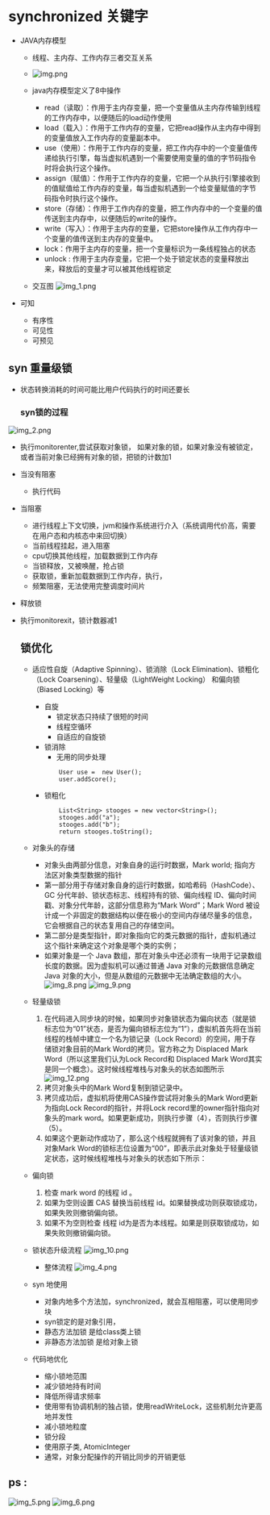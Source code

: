 
 # synchronized 关键字

 - JAVA内存模型
      - 线程、主内存、工作内存三者交互关系
      -   ![img.png](img.png)
      - java内存模型定义了8中操作
        - read（读取）：作用于主内存变量，把一个变量值从主内存传输到线程的工作内存中，以便随后的load动作使用
        - load（载入）：作用于工作内存的变量，它把read操作从主内存中得到的变量值放入工作内存的变量副本中。
        - use（使用）：作用于工作内存的变量，把工作内存中的一个变量值传递给执行引擎，每当虚拟机遇到一个需要使用变量的值的字节码指令时将会执行这个操作。
        - assign（赋值）：作用于工作内存的变量，它把一个从执行引擎接收到的值赋值给工作内存的变量，每当虚拟机遇到一个给变量赋值的字节码指令时执行这个操作。
        - store（存储）：作用于工作内存的变量，把工作内存中的一个变量的值传送到主内存中，以便随后的write的操作。
        - write（写入）：作用于主内存的变量，它把store操作从工作内存中一个变量的值传送到主内存的变量中。
        - lock：作用于主内存的变量，把一个变量标识为一条线程独占的状态
        - unlock : 作用于主内存变量，它把一个处于锁定状态的变量释放出来，释放后的变量才可以被其他线程锁定
       
   - 交互图
      ![img_1.png](img_1.png)
     
  - 可知
     - 有序性
     - 可见性
     - 可预见
  ## syn 重量级锁
- 状态转换消耗的时间可能比用户代码执行的时间还要长

  ### syn锁的过程
![img_2.png](img_2.png)
- 执行monitorenter,尝试获取对象锁， 如果对象的锁，如果对象没有被锁定，或者当前对象已经拥有对象的锁，把锁的计数加1
- 当没有阻塞
    - 执行代码
- 当阻塞
    - 进行线程上下文切换，jvm和操作系统进行介入（系统调用代价高，需要在用户态和内核态中来回切换）
    - 当前线程挂起，进入阻塞
    - cpu切换其他线程，加载数据到工作内存
    - 当锁释放，又被唤醒，抢占锁
    - 获取锁，重新加载数据到工作内存，执行，
    - 频繁阻塞，无法使用完整调度时间片
- 释放锁
- 执行monitorexit，锁计数器减1

  ## 锁优化
    - 适应性自旋（Adaptive Spinning）、锁消除（Lock Elimination)、锁粗化（Lock Coarsening）、轻量级（LightWeight Locking） 和偏向锁（Biased Locking）等
      - 自旋
        - 锁定状态只持续了很短的时间
        - 线程空循环
        - 自适应的自旋锁
      - 锁消除
        - 无用的同步处理
        ```
            User use =  new User();
            user.addScore();
        ```
      - 锁粗化
        ```
            List<String> stooges = new vector<String>();
            stooges.add("a");
            stooges.add("b");
            return stooges.toString();
        ```
     - 对象头的存储
       - 对象头由两部分信息，对象自身的运行时数据，Mark world; 指向方法区对象类型数据的指针
       - 第一部分用于存储对象自身的运行时数据，如哈希码（HashCode）、GC 分代年龄、锁状态标志、线程持有的锁、偏向线程 ID、偏向时间戳、对象分代年龄，这部分信息称为“Mark Word”；Mark Word 被设计成一个非固定的数据结构以便在极小的空间内存储尽量多的信息，它会根据自己的状态复用自己的存储空间。
       - 第二部分是类型指针，即对象指向它的类元数据的指针，虚拟机通过这个指针来确定这个对象是哪个类的实例；
       - 如果对象是一个 Java 数组，那在对象头中还必须有一块用于记录数组长度的数据。因为虚拟机可以通过普通 Java 对象的元数据信息确定 Java 对象的大小，但是从数组的元数据中无法确定数组的大小。
          ![img_8.png](img_8.png)
          ![img_9.png](img_9.png)
     - 轻量级锁
        1. 在代码进入同步块的时候，如果同步对象锁状态为偏向状态（就是锁标志位为“01”状态，是否为偏向锁标志位为“1”），虚拟机首先将在当前线程的栈帧中建立一个名为锁记录（Lock Record）的空间，用于存储锁对象目前的Mark Word的拷贝。官方称之为 Displaced Mark Word（所以这里我们认为Lock Record和 Displaced Mark Word其实是同一个概念）。这时候线程堆栈与对象头的状态如图所示
       ![img_12.png](img_12.png)
        2. 拷贝对象头中的Mark Word复制到锁记录中。
        3. 拷贝成功后，虚拟机将使用CAS操作尝试将对象头的Mark Word更新为指向Lock Record的指针，并将Lock record里的owner指针指向对象头的mark word。如果更新成功，则执行步骤（4），否则执行步骤（5）。
        4. 如果这个更新动作成功了，那么这个线程就拥有了该对象的锁，并且对象Mark Word的锁标志位设置为“00”，即表示此对象处于轻量级锁定状态，这时候线程堆栈与对象头的状态如下所示：
    - 偏向锁
        1. 检查 mark word 的线程 id 。
        2. 如果为空则设置 CAS 替换当前线程 id。如果替换成功则获取锁成功，如果失败则撤销偏向锁。
        3. 如果不为空则检查 线程 id为是否为本线程。如果是则获取锁成功，如果失败则撤销偏向锁。
    - 锁状态升级流程
        ![img_10.png](img_10.png)
      - 整体流程
        ![img_4.png](img_4.png)
   
  - syn 地使用
    - 对象内地多个方法加，synchronized，就会互相阻塞，可以使用同步块
    - syn锁定的是对象引用，
    - 静态方法加锁 是给class类上锁
    - 非静态方法加锁 是给对象上锁
  - 代码地优化
    - 缩小锁地范围
    - 减少锁地持有时间
    - 降低所得请求频率
    - 使用带有协调机制的独占锁，使用readWriteLock，这些机制允许更高地并发性
    - 减小锁地粒度
    - 锁分段
    - 使用原子类, AtomicInteger
    - 通常，对象分配操作的开销比同步的开销更低
    

## ps :
![img_5.png](img_5.png)
![img_6.png](img_6.png)